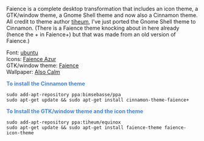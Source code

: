 Faience is a complete desktop transformation that includes an icon theme, a GTK/window theme, a Gnome Shell theme and now also a Cinnamon theme. All credit to theme author [tiheum](https://tiheum.deviantart.com/), I've just ported the Gnome Shell theme to Cinnamon. (There is a Faience theme knocking about in here already (hence the + in Faience+) but that was made from an old version of Faience.)

Font: [ubuntu](http://font.ubuntu.com/) <br/>
Icons: [Faience Azur](https://tiheum.deviantart.com/art/Faience-icon-theme-255099649) <br/>
GTK/window theme: [Faience](https://tiheum.deviantart.com/art/GTK3-Gnome-Shell-Faience-255097456) <br/>
Wallpaper: [Also Calm](https://lassekongo83.deviantart.com/art/Also-Calm-164219941) <br/>

<span style="color:#4784de;">**To install the Cinnamon theme**</span>
```
sudo add-apt-repository ppa:bimsebasse/ppa
sudo apt-get update && sudo apt-get install cinnamon-theme-faience+
```

<span style="color:#4784de;">**To Install the GTK/window theme and the icon theme**</span>
```
sudo add-apt-repository ppa:tiheum/equinox
sudo apt-get update && sudo apt-get install faience-theme faience-icon-theme
```
